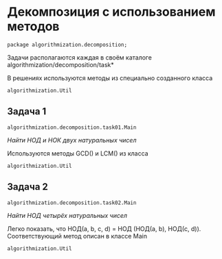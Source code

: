 Декомпозиция с использованием методов
=================

	package algorithmization.decomposition;

Задачи располагаются каждая в своём каталоге algorithmization/decomposition/task*

В решениях используются методы из специально созданного класса 

	algorithmization.Util

Задача 1
-----------------

	algorithmization.decomposition.task01.Main

*Найти НОД и НОК двух натуральных чисел*

Используются методы GCD() и LCM() из класса

	algorithmization.Util

Задача 2
-----------------
	
	algorithmization.decomposition.task02.Main
	
*Найти НОД четырёх натуральных чисел*
	
Легко показать, что НОД(a, b, c, d) = НОД (НОД(a, b), НОД(c, d)). Соответствующий метод описан в классе Main
	
	algorithmization.Util
	
	
